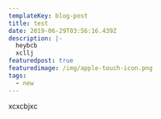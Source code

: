 ```yaml
---
templateKey: blog-post
title: test
date: 2019-06-29T03:56:16.439Z
description: |-
  heybcb 
  xcllj
featuredpost: true
featuredimage: /img/apple-touch-icon.png
tags:
  - new
---
```

xcxcbjxc
